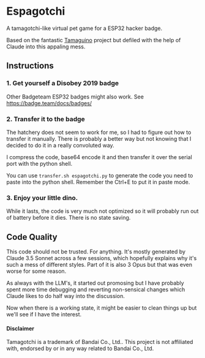 # Espagotchi
A tamagotchi-like virtual pet game for a ESP32 hacker badge.

Based on the fantastic [Tamaguino](https://alojzjakob.github.io/Tamaguino/) project but defiled with the help of Claude into this appaling mess.

## Instructions

### 1. Get yourself a Disobey 2019 badge

Other Badgeteam ESP32 badges might also work. See https://badge.team/docs/badges/

### 2. Transfer it to the badge
The hatchery does not seem to work for me, so I had to figure out how to transfer it manually. There is probably a better way but not knowing that I decided to do it in a really convoluted way.

I compress the code, base64 encode it and then transfer it over the serial port with the python shell.

You can use `transfer.sh espagotchi.py` to generate the code you need to paste into the python shell. Remember the Ctrl+E to put it in paste mode.

### 3. Enjoy your little dino.
While it lasts, the code is very much not optimized so it will probably run out of battery before it dies. There is no state saving.

## Code Quality
This code should not be trusted. For anything. It's mostly generated by Claude 3.5 Sonnet across a few sessions, which hopefully explains why it's such a mess of different styles. Part of it is also 3 Opus but that was even worse for some reason.

As always with the LLM's, it started out promosing but I have probably spent more time debugging and reverting non-sensical changes which Claude likes to do half way into the discussion.

Now when there is a working state, it might be easier to clean things up but we'll see if I have the interest.

#### Disclaimer
Tamagotchi is a trademark of Bandai Co., Ltd.. This project is not affiliated with, endorsed by or in any way related to Bandai Co., Ltd.
